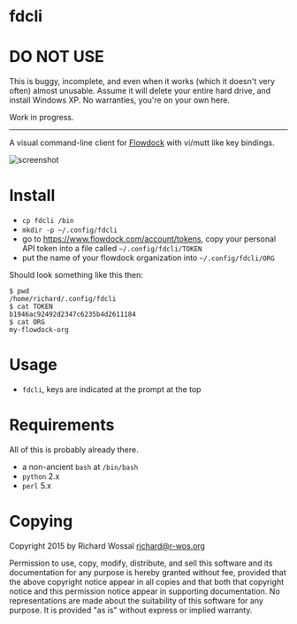 # fdcli

# DO NOT USE

This is buggy, incomplete, and even when it works (which it doesn't very often)
almost unusable. Assume it will delete your entire hard drive, and install
Windows XP. No warranties, you're on your own here.

Work in progress.

---

A visual command-line client for [Flowdock](https://www.flowdock.com) with
vi/mutt like key bindings.

![screenshot](screenshot.png)

# Install

* `cp fdcli /bin`
* `mkdir -p ~/.config/fdcli`
* go to https://www.flowdock.com/account/tokens, copy your personal API token
  into a file called `~/.config/fdcli/TOKEN`
* put the name of your flowdock organization into `~/.config/fdcli/ORG`

Should look something like this then:

    $ pwd
    /home/richard/.config/fdcli
    $ cat TOKEN 
    b1946ac92492d2347c6235b4d2611184
    $ cat ORG 
    my-flowdock-org

# Usage

* `fdcli`, keys are indicated at the prompt at the top

# Requirements

All of this is probably already there.

* a non-ancient `bash` at `/bin/bash`
* `python` 2.x
* `perl` 5.x

# Copying

Copyright 2015 by Richard Wossal <richard@r-wos.org>

Permission to use, copy, modify, distribute, and sell this software
and its documentation for any purpose is hereby granted without fee,
provided that the above copyright notice appear in all copies and
that both that copyright notice and this permission notice appear in
supporting documentation.  No representations are made about the
suitability of this software for any purpose.  It is provided "as
is" without express or implied warranty.
